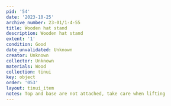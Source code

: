 ```yaml
---
pid: '54'
date: '2023-10-25'
archive_number: 23-01/1-4-55
title: Wooden hat stand
description: Wooden hat stand
extent: '1'
condition: Good
date_unvalidated: Unknown
creator: Unknown
collector: Unknown
materials: Wood
collection: tinui
key: object
order: '053'
layout: tinui_item
notes: Top and base are not attached, take care when lifting
---
```

